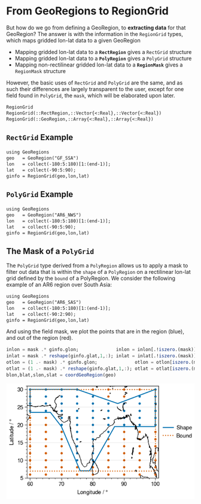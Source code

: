 # From GeoRegions to RegionGrid

But how do we go from defining a GeoRegion, to **extracting data** for that GeoRegion?  The answer is with the information in the `RegionGrid` types, which maps gridded lon-lat data to a given GeoRegion
* Mapping gridded lon-lat data to a **`RectRegion`** gives a `RectGrid` structure
* Mapping gridded lon-lat data to a **`PolyRegion`** gives a `PolyGrid` structure
* Mapping non-rectilinear gridded lon-lat data to a **`RegionMask`** gives a `RegionMask` structure

However, the basic uses of `RectGrid` and `PolyGrid` are the same, and as such their differences are largely transparent to the user, except for one field found in `PolyGrid`, the `mask`, which will be elaborated upon later.

```@docs
RegionGrid
RegionGrid(::RectRegion,::Vector{<:Real},::Vector{<:Real})
RegionGrid(::GeoRegion,::Array{<:Real},::Array{<:Real})
```

## `RectGrid` Example
```@repl
using GeoRegions
geo   = GeoRegion("GF_SSA")
lon   = collect(-180:5:180)[1:(end-1)];
lat   = collect(-90:5:90);
ginfo = RegionGrid(geo,lon,lat)
```

## `PolyGrid` Example
```@repl
using GeoRegions
geo   = GeoRegion("AR6_NWS")
lon   = collect(-180:5:180)[1:(end-1)];
lat   = collect(-90:5:90);
ginfo = RegionGrid(geo,lon,lat)
```

## The Mask of a `PolyGrid`

The `PolyGrid` type derived from a `PolyRegion` allows us to apply a mask to filter out data that is within the `shape` of a `PolyRegion` on a rectilinear lon-lat grid defined by the `bound` of a PolyRegion.  We consider the following example of an AR6 region over South Asia:

```@repl
using GeoRegions
geo   = GeoRegion("AR6_SAS")
lon   = collect(-180:5:180)[1:(end-1)];
lat   = collect(-90:2:90);
ginfo = RegionGrid(geo,lon,lat)
```

And using the field mask, we plot the points that are in the region (blue), and out of the region (red).

```julia
inlon = mask .* ginfo.glon;              inlon = inlon[.!iszero.(mask)]
inlat = mask .* reshape(ginfo.glat,1,:); inlat = inlat[.!iszero.(mask)]
otlon = (1 .- mask) .* ginfo.glon;              otlon = otlon[iszero.(mask)]
otlat = (1 .- mask) .* reshape(ginfo.glat,1,:); otlat = otlat[iszero.(mask)]
blon,blat,slon,slat = coordGeoRegion(geo)
```

![regiongrid](regiongrid.png)
